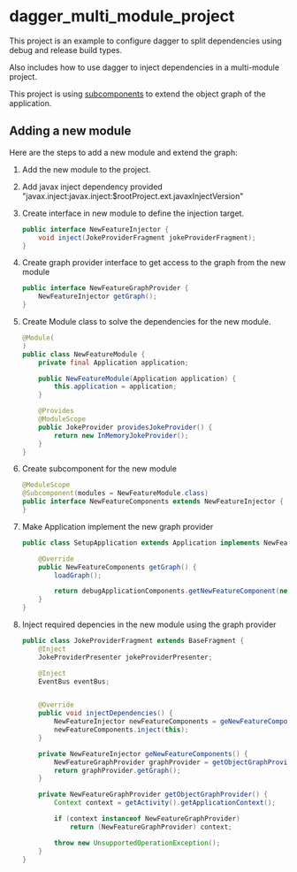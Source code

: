 # dagger_multi_module_project

This project is an example to configure dagger to split dependencies using debug and release build types.

Also includes how to use dagger to inject dependencies in a multi-module project.

This project is using [subcomponents](https://github.com/codepath/android_guides/wiki/Dependency-Injection-with-Dagger-2 "Dagger subcomponents") to extend the object graph of the application.

## Adding a new module
Here are the steps to add a new module and extend the graph:


1. Add the new module to the project.

2. Add javax inject dependency
    provided "javax.inject:javax.inject:$rootProject.ext.javaxInjectVersion"

3. Create interface in new module to define the injection target.
    ```java
    public interface NewFeatureInjector {
        void inject(JokeProviderFragment jokeProviderFragment);
    }
    ```

4. Create graph provider interface to get access to the graph from the new module
    ```java
    public interface NewFeatureGraphProvider {
        NewFeatureInjector getGraph();
    }
    ```

5. Create Module class to solve the dependencies for the new module.
    ```java
    @Module(
    )
    public class NewFeatureModule {
        private final Application application;

        public NewFeatureModule(Application application) {
            this.application = application;
        }

        @Provides
        @ModuleScope
        public JokeProvider providesJokeProvider() {
            return new InMemoryJokeProvider();
        }
    }
    ```

6. Create subcomponent for the new module
    ```java
    @ModuleScope
    @Subcomponent(modules = NewFeatureModule.class)
    public interface NewFeatureComponents extends NewFeatureInjector {
    }
    ```

7. Make Application implement the new graph provider
    ```java
    public class SetupApplication extends Application implements NewFeatureGraphProvider {

        @Override
        public NewFeatureComponents getGraph() {
            loadGraph();

            return debugApplicationComponents.getNewFeatureComponent(new NewFeatureModule(this));
        }
    }
    ```

8. Inject required depencies in the new module using the graph provider
     ```java
     public class JokeProviderFragment extends BaseFragment {
         @Inject
         JokeProviderPresenter jokeProviderPresenter;

         @Inject
         EventBus eventBus;


         @Override
         public void injectDependencies() {
             NewFeatureInjector newFeatureComponents = geNewFeatureComponents();
             newFeatureComponents.inject(this);
         }

         private NewFeatureInjector geNewFeatureComponents() {
             NewFeatureGraphProvider graphProvider = getObjectGraphProvider();
             return graphProvider.getGraph();
         }

         private NewFeatureGraphProvider getObjectGraphProvider() {
             Context context = getActivity().getApplicationContext();

             if (context instanceof NewFeatureGraphProvider)
                 return (NewFeatureGraphProvider) context;

             throw new UnsupportedOperationException();
         }
     }
     ```